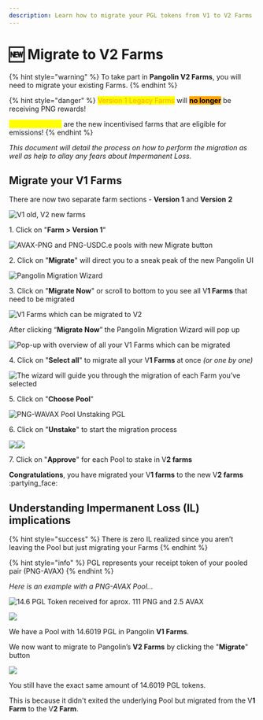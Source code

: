 ```yaml
---
description: Learn how to migrate your PGL tokens from V1 to V2 Farms
---
```


# 🆕 Migrate to V2 Farms

{% hint style="warning" %}
To take part in **Pangolin V2 Farms**, you will need to migrate your existing Farms.
{% endhint %}

{% hint style="danger" %}
<mark style="color:orange;">Version 1 Legacy Farms</mark> will <mark style="background-color:orange;">**no longer**</mark> be receiving PNG rewards!

<mark style="color:yellow;">Version 2 Farms</mark> are the new incentivised farms that are eligible for emissions!
{% endhint %}

_This document will detail the process on how to perform the migration as well as help to allay any fears about Impermanent Loss._

## Migrate your V1 Farms

There are now two separate farm sections - **Version 1** and **Version** **2**

![V1 old, V2 new farms](https://lh6.googleusercontent.com/vnmSkthoEHn8eSIVoCMke-LqdW24f9mlC65DK4xHpBtdsK5ssRP-q2xC7cZxyB9GsPvGj78ZNANo4H-xw9DIfCPuTN6AI18U7ikzDw8NgPVpiVSiN-6y92WEFWiQixyVLh-9M\_2O)

1\. Click on "**Farm > Version 1**"

![AVAX-PNG and PNG-USDC.e pools with new Migrate button](https://lh6.googleusercontent.com/O79U7AoxaVge4ZQ90z68mS7K8EvtDC5JGPNHeWGW-wtj51xEVHy7LYTPtEGUcA2fDtqTEdmNGlFCxC2F\_fD7-L7ZbWe5vcFhKBdYBfw08XRc40o7BwQyQkG6-oo80hxTzg0ZiJ9Z)

2\. Click on "**Migrate**" will direct you to a sneak peak of the new Pangolin UI

![Pangolin Migration Wizard](https://lh4.googleusercontent.com/Z0SS-ofqEuHP8q7Aa7BlTsxq1a\_R13UfqdRQTKsSKZNgw\_l5ghlzvE2L9yNP9ch4tF8c3mS8sMXqyjC-cCbllb\_Y\_mCRQQn7HbMODFnV0LB\_Q-6VPglwTY\_P86YtFds8Ao8KbYs-)

3\. Click on "**Migrate Now**" or scroll to bottom to you see all V**1 Farms** that need to be migrated

![V1 Farms which can be migrated to V2](https://lh4.googleusercontent.com/HFwk11Xg\_NhNskKRijMo-8\_jCAKLNwJX6VxODdUbrtvFDrdaazoRC5kAiyQTP4evttmANRQMxcxdecIFxR214eY87ZcXzV7t5KSNguxCUVAmsWZazgEf8Rep\_fUPcMWkBCK5U6Dl)

After clicking “**Migrate Now**” the Pangolin Migration Wizard will pop up

![Pop-up with overview of all your V1 Farms which can be migrated](https://lh5.googleusercontent.com/N3dLjkBbBSrkH7vR5ldkl5qyr0649cL67h4kx5dcNeSrHu77Sji2pcUra8oXPIB\_u\_5qX7-zAkjpWbrWqLwu3Q08VrHa5ccYVKYC2hppy1fR1E2TL8RpTTW1OU1qx2WgnUf9NdOx)

4\. Click on "**Select all**" to migrate all your V**1 Farms** at once _(or one by one)_

![The wizard will guide you through the migration of each Farm you’ve selected](https://lh3.googleusercontent.com/yYU0c8t0C-QLPiAWmZTq2cg6K6W6cM7BS0-9dmwIUL674DmNfTg8HbV-Xf7lRad9plEmvdYeOVXMbLhj-8joS-bMbXyNWbEWJoFTNjCsEUoqtINh1aQ\_TzvQUxrBVz89rOWj4qE9)

5\. Click on "**Choose Pool**"&#x20;

![PNG-WAVAX Pool Unstaking PGL](https://lh6.googleusercontent.com/uG6eSN9F731eVsfVFuEvIc9uxmR4X0xiddibEZqacPf7F9mAfPdTx7LabOr07oVTJQPxeqUTtV3uGx4H6B4MjwzfbAuG7WpqGM7E3I8Ly8Ey1ifyl7pgDKYOcetu6tbB0I-XWT1h)

6\. Click on "**Unstake**" to start the migration process

&#x20;               ![](https://lh5.googleusercontent.com/tkR49nZxpS5LR4TL3sFYtn-SCZJS8i1mJRPINpZs4LY7\_p9cnz-GaTYJmxCXMUlHVYEP2qGzZEOIbaSPBt6JLtmA0ypgu7zQw0hFafISgZ9I7bQg4nP18lLRN0qnlUFM3XJ6cP9f)![](https://lh4.googleusercontent.com/Ru\_64CTQ8buqshIp-DhTTF3GLw7amCmhhSLsxVDOH6SBK3iYqc3H9yFIWVQGzoztPRpE33GOyIGMK-W-0xNiM4NiKlr382DGuFN4knHCVMUErQR-XqOVvwpDvR6VJSKTj333Q4Td)

7\. Click on "**Approve**" for each Pool to stake in V**2 farms**

**Congratulations**, you have migrated your V**1 farms** to the new V**2 farms** :partying\_face:

## Understanding Impermanent Loss (IL) implications

{% hint style="success" %}
There is zero IL realized since you aren’t leaving the Pool but just migrating your Farms
{% endhint %}

{% hint style="info" %}
PGL represents your receipt token of your pooled pair (PNG-AVAX)
{% endhint %}



_Here is an example with a PNG-AVAX Pool..._

![14.6 PGL Token received for aprox. 111 PNG and 2.5 AVAX](https://lh6.googleusercontent.com/eHtf8a5kzRqFtxe69fok--d6vX1lcZdfXtzVwop\_AGnP2rsz639QX5E9wZEnXfFKvppmxoUYcbE\_Ng3Wf10FPzqQ7wj1k7YdfYgzLr1RRnB2wt3XXp9SH4wc-ls-Aq9U3i9-bAK7)

![](https://lh4.googleusercontent.com/T5rOFRj1mvwj8cF-pjIAqRD\_Sv-tvlqrspvlzhVqOhwIfn-XV70ixHDU9y7TvOgM7H2CYdSmODU0AFBy\_rH0nLjeyMxYMdfChyRe4UgmDgCfcgXXEwdI\_hdwKWkDlTOlv3kjerup)

We have a Pool with 14.6019 PGL in Pangolin **V1 Farms**.

We now want to migrate to Pangolin’s **V2 Farms** by clicking the "**Migrate**" button

![](https://lh5.googleusercontent.com/7ns9iWSEfD6UCBILZ\_aETgi4prSZoosTcBfciv2Exc9SWbpAoEp-qsgtvRAROcnMI1HcTQ\_RfFtJ1q1tRONxuEdtPO72mw1WxEKF4\_v2wAY1-Pa00y281f7hyKCwPHOPb2x04vwW)

You still have the exact same amount of 14.6019 PGL tokens.

This is because it didn't exited the underlying Pool but migrated from the V**1 Farm** to the V**2 Farm**.
